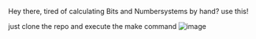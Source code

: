 Hey there, tired of calculating Bits and Numbersystems by hand? use this!

just clone the repo and execute the make command
![image](https://github.com/Sveppg/binCalc/assets/54738234/c2419276-04bc-4e00-94f6-0403326b8b85)
